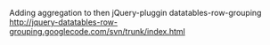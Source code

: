 Adding aggregation to then jQuery-pluggin datatables-row-grouping http://jquery-datatables-row-grouping.googlecode.com/svn/trunk/index.html